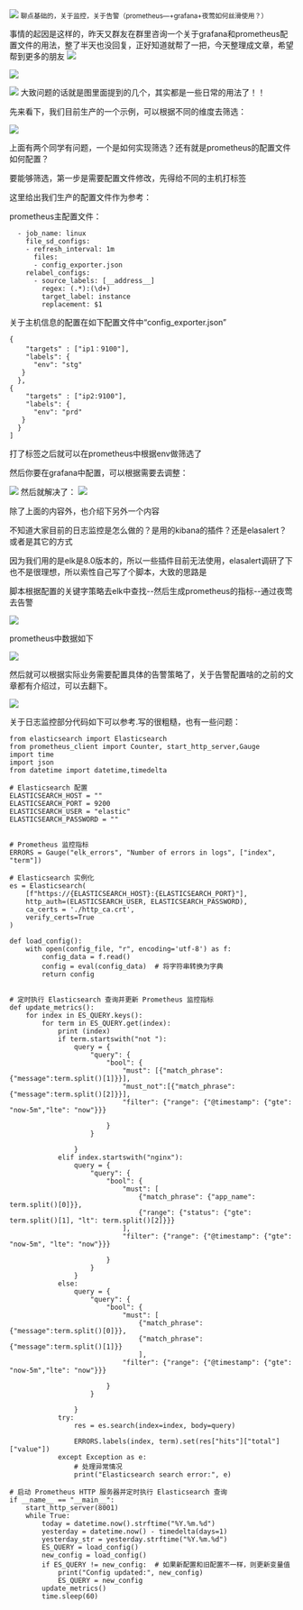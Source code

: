 <img src="/assets/image/231010-聊点基础的-prometheus+grafana-1.png" style="max-width: 70%; height: auto;">
<small>聊点基础的，关于监控，关于告警（prometheus—+grafana+夜莺如何丝滑使用？）</small>


事情的起因是这样的，昨天又群友在群里咨询一个关于grafana和prometheus配置文件的用法，整了半天也没回复，正好知道就帮了一把，今天整理成文章，希望帮到更多的朋友
![](/assets/image/231010-聊点基础的-prometheus+grafana-1.png)


![](/assets/image/231010-聊点基础的-prometheus+grafana-2.png)


![](/assets/image/231010-聊点基础的-prometheus+grafana-3.png)
大致问题的话就是图里面提到的几个，其实都是一些日常的用法了！！

先来看下，我们目前生产的一个示例，可以根据不同的维度去筛选：


![](/assets/image/231010-聊点基础的-prometheus+grafana-4.png)


上面有两个同学有问题，一个是如何实现筛选？还有就是prometheus的配置文件如何配置？

要能够筛选，第一步是需要配置文件修改，先得给不同的主机打标签

这里给出我们生产的配置文件作为参考：

prometheus主配置文件：

```
  - job_name: linux
    file_sd_configs:
    - refresh_interval: 1m
      files:
      - config_exporter.json
    relabel_configs:
      - source_labels: [__address__]
        regex: (.*):(\d+)
        target_label: instance
        replacement: $1
```
关于主机信息的配置在如下配置文件中“config_exporter.json”

```
{
    "targets" : ["ip1：9100"],
    "labels": {
      "env": "stg"
   }
  },
{
    "targets" : ["ip2:9100"],
    "labels": {
      "env": "prd"
   }
  }
]
``` 
打了标签之后就可以在prometheus中根据env做筛选了

然后你要在grafana中配置，可以根据需要去调整：


![](/assets/image/231010-聊点基础的-prometheus+grafana-5.png)
然后就解决了：
![](/assets/image/231010-聊点基础的-prometheus+grafana-6.png)



除了上面的内容外，也介绍下另外一个内容

不知道大家目前的日志监控是怎么做的？是用的kibana的插件？还是elasalert？或者是其它的方式

因为我们用的是elk是8.0版本的，所以一些插件目前无法使用，elasalert调研了下也不是很理想，所以索性自己写了个脚本，大致的思路是

脚本根据配置的关键字策略去elk中查找--然后生成prometheus的指标--通过夜莺去告警


![](/assets/image/231010-聊点基础的-prometheus+grafana-7.png)

prometheus中数据如下


![](/assets/image/231010-聊点基础的-prometheus+grafana-8.png)

然后就可以根据实际业务需要配置具体的告警策略了，关于告警配置啥的之前的文章都有介绍过，可以去翻下。


![](/assets/image/231010-聊点基础的-prometheus+grafana-9.png)

关于日志监控部分代码如下可以参考.写的很粗糙，也有一些问题：

```
from elasticsearch import Elasticsearch
from prometheus_client import Counter, start_http_server,Gauge
import time
import json
from datetime import datetime,timedelta

# Elasticsearch 配置
ELASTICSEARCH_HOST = ""
ELASTICSEARCH_PORT = 9200
ELASTICSEARCH_USER = "elastic"
ELASTICSEARCH_PASSWORD = ""


# Prometheus 监控指标
ERRORS = Gauge("elk_errors", "Number of errors in logs", ["index", "term"])

# Elasticsearch 实例化
es = Elasticsearch(
    [f"https://{ELASTICSEARCH_HOST}:{ELASTICSEARCH_PORT}"],
    http_auth=(ELASTICSEARCH_USER, ELASTICSEARCH_PASSWORD),
    ca_certs = './http_ca.crt',
    verify_certs=True
)

def load_config():
    with open(config_file, "r", encoding='utf-8') as f:
        config_data = f.read()
        config = eval(config_data)  # 将字符串转换为字典
        return config


# 定时执行 Elasticsearch 查询并更新 Prometheus 监控指标
def update_metrics():
    for index in ES_QUERY.keys():
        for term in ES_QUERY.get(index):
            print (index)
            if term.startswith("not "):
                query = {
                    "query": {
                        "bool": {
                            "must": [{"match_phrase": {"message":term.split()[1]}}],
                            "must_not":[{"match_phrase": {"message":term.split()[2]}}],
                            "filter": {"range": {"@timestamp": {"gte": "now-5m","lte": "now"}}}
    
                        }
                    }
                         
                }
            elif index.startswith("nginx"):
                query = {
                    "query": {
                        "bool": {
                            "must": [
                                {"match_phrase": {"app_name": term.split()[0]}},
                                {"range": {"status": {"gte": term.split()[1], "lt": term.split()[2]}}}
                            ],
                            "filter": {"range": {"@timestamp": {"gte": "now-5m", "lte": "now"}}}

                        }
                    }
                }                
            else:
                query = {
                    "query": {
                        "bool": {
                            "must": [
                                {"match_phrase": {"message":term.split()[0]}},
                                {"match_phrase": {"message":term.split()[1]}}
                                ],
                            "filter": {"range": {"@timestamp": {"gte": "now-5m","lte": "now"}}}
    
                        }
                    }
                         
                }
            try:
                res = es.search(index=index, body=query)

                ERRORS.labels(index, term).set(res["hits"]["total"]["value"])
            except Exception as e:
                # 处理异常情况
                print("Elasticsearch search error:", e)

# 启动 Prometheus HTTP 服务器并定时执行 Elasticsearch 查询
if __name__ == "__main__":
    start_http_server(8001)
    while True:
        today = datetime.now().strftime("%Y.%m.%d")
        yesterday = datetime.now() - timedelta(days=1)
        yesterday_str = yesterday.strftime("%Y.%m.%d")
        ES_QUERY = load_config()
        new_config = load_config()
        if ES_QUERY != new_config:  # 如果新配置和旧配置不一样，则更新变量值
            print("Config updated:", new_config)
            ES_QUERY = new_config
        update_metrics()
        time.sleep(60)
```
